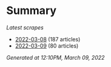 # Summary
*Latest scrapes*
* [2022-03-08](https://github.com/nuuuwan/news_lk/blob/data/news_lk.2022-03-08.json) (187 articles)
* [2022-03-09](https://github.com/nuuuwan/news_lk/blob/data/news_lk.2022-03-09.json) (80 articles)

*Generated at 12:10PM, March 09, 2022*